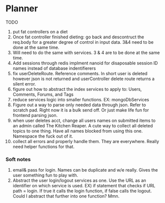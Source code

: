 # Planner

TODO

1) put fat controllers on a diet 
2) Once fat controller finished dieting: go back and descontruct the req.body for a greater degree of control in input data. 3&4 need to be done at the same time. 
3) Will need to do the same with services. 3 & 4 are to be done at the same time. 
4) Add sessions through redis
implment nanoid for disaposable session ID names instead of database indentifierers 
5) fix userDeleteRoute. Reference comments. In short user is deleted however json is not returned and userController 
   delete route returns a silent error.
5) figure out how to abstract the index services to apply to: Users, Comments, Forums, and Tags
6) reduce services logic into smaller functions. EX: mongoDbServices
6) Figure out a way to parse only needed data through json. Refer to scratch pad. Right now it is a bulk send off. Or just make life fun for frontend parsing json. 
7) when user deletes acct, change all users names on submitted items to an admin called The Kitchen Reaper. A cute 
   way to 
   collect all deleted topics to one thing. Have all names blocked from using this one. Namespace the fuck out of it.
8) collect all errors and properly handle them. They are everywhere. Really need helper functions for that.


### Soft notes

1) email& pass for login. Names can be duplicate and w/e really. Gives the user something fun to play with. 
2) Abstract the user login/logout services as one. Use the URL as an identifier on which service is used. EX)
if statement that checks if URL path = login. If true it calls the login function, if false calls the logout.
Could I abstract that further into one function? Mmn.
